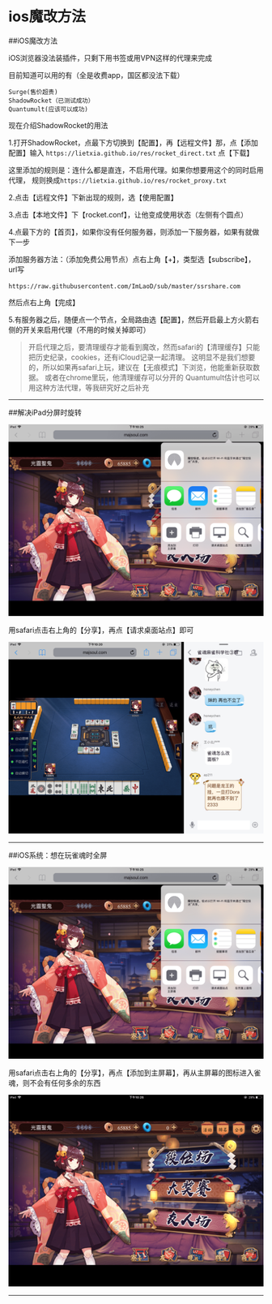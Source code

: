 ios魔改方法
=============

##iOS魔改方法

iOS浏览器没法装插件，只剩下用书签或用VPN这样的代理来完成

目前知道可以用的有（全是收费app，国区都没法下载）

    Surge(售价超贵)
    ShadowRocket（已测试成功）
    Quantumult(应该可以成功)

现在介绍ShadowRocket的用法

1.打开ShadowRocket，点最下方切换到【配置】，再【远程文件】那，点【添加配置】输入
`https://lietxia.github.io/res/rocket_direct.txt` 点【下载】

这里添加的规则是：连什么都是直连，不启用代理。如果你想要用这个的同时启用代理，
规则换成`https://lietxia.github.io/res/rocket_proxy.txt`

2.点击【远程文件】下新出现的规则，选【使用配置】

3.点击【本地文件】下【rocket.conf】，让他变成使用状态（左侧有个圆点）

4.点最下方的【首页】，如果你没有任何服务器，则添加一下服务器，如果有就做下一步

添加服务器方法：（添加免费公用节点）点右上角【+】，类型选【subscribe】，url写

`https://raw.githubusercontent.com/ImLaoD/sub/master/ssrshare.com`

然后点右上角【完成】

5.有服务器之后，随便点一个节点，全局路由选【配置】，然后开启最上方火箭右侧的开关来启用代理（不用的时候关掉即可）

> 开启代理之后，要清理缓存才能看到魔改，然而safari的【清理缓存】只能把历史纪录，cookies，还有iCloud记录一起清理。
> 这明显不是我们想要的，所以如果再safari上玩，建议在【无痕模式】下浏览，他能重新获取数据。
> 或者在chrome里玩，他清理缓存可以分开的
> Quantumult估计也可以用这种方法代理，等我研究好之后补充

---

##解决iPad分屏时旋转

![](img/011.png)

用safari点击右上角的【分享】，再点【请求桌面站点】即可

![](img/010.png)

----

##iOS系统：想在玩雀魂时全屏

![](img/011.png)

用safari点击右上角的【分享】，再点【添加到主屏幕】，再从主屏幕的图标进入雀魂，则不会有任何多余的东西

![](img/009.png)

----